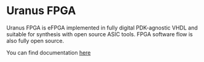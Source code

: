 # Uranus FPGA

Uranus FPGA is eFPGA implemented in fully digital PDK-agnostic VHDL and suitable for synthesis with open source ASIC tools. FPGA software flow is also fully open source.

You can find documentation [here](docs/index.rst)
